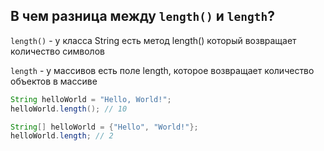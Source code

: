 ## В чем разница между `length()` и `length`?

`length()` - у класса String есть метод length() который возвращает количество символов

`length` - у массивов есть поле length, которое возвращает количество объектов в массиве

```java
String helloWorld = "Hello, World!";
helloWorld.length(); // 10
```

```java
String[] helloWorld = {"Hello", "World!"};
helloWorld.length; // 2
```